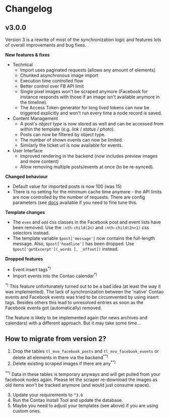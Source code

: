 Changelog
=========

v3.0.0
------
Version 3 is a rewrite of most of the synchronization logic and features
lots of overall improvements and bug fixes.

**New features & fixes**
 - Technical
    - Import uses paginated requests (allows any amount of elements)
    - Chunked asynchronous image import
    - Execution time controlled flow
    - Better control over FB API limit
    - Single pixel images won't be scraped anymore (Facebook for instance
      responds with those if an image isn't available anymore in the
      timeline).
    - The Access Token generator for long lived tokens can now be triggered
      explicitly and won't run every time a node record is saved.
 - Content Management
    - A post's *object type* is now stored as well and can be accessed from
      within the template (e.g. *link* / *status* / *photo*).
    - Posts can now be filtered by object type.
    - The number of shown events can now be limited.
    - Similarly the ticket url is now available for events.
 - User Interface
    - Improved rendering in the backend (now includes preview images and
      more content)
    - Allow removing multiple posts/events at once (to be re-synced).

**Changed behaviour**
 - Default value for imported posts is now 100 (was 15)
 - There is no setting for the minimum cache time anymore - the API
   limits are now controlled by the number of requests. There are
   config parameters (see [docs](README.md) available if you need
   to fine tune this.

**Template changes**
 - The `even` and `odd` css classes in the Facebook post and event
   lists have been removed. Use the `:nth-child(2n)` and
   `:nth-child(2n+1)` css selectors instead.
 - The template variable `$post['message']` now contains the full-length
    message. Also, `$post['headline']` has been dropped. Use
   `$post['getExcerpt'](_words [, _offset])` instead.

**Dropped features**
 - Event insert tags<sup>*)</sup>
 - Import events into the Contao calendar<sup>*)</sup>

<sup>*)</sup> This feature unfortunately turned out to be a bad idea
(at least the way it was implemented). The lack of synchronization
between the 'native' Contao events and Facebook events was tried to
be circumvented by using insert tags. Besides others this lead to
unresolved entries as soon as the Facebook events got (automatically)
removed.

The feature is likely to be implemented again (for news archives and
calendars) with a different approach. But it may take some time&hellip;


How to migrate from version 2?
------------------------------
 1. Drop the tables `tl_mvo_facebook_posts` and
 `tl_mvo_facebook_events` or delete all elements in there via the
 backend<sup>**)</sup>
 2. Delete existing scraped images if there are any<sup>**)</sup>

<sup>**)</sup> Data in these tables is temporary anyways and will get
pulled from your facebook nodes again. Please let the scraper
re-download the images as old items won't be tracked anymore (and
would just consume space).

 3. Update your requirements to `^3.0`
 4. Run the Contao Install Tool and update the database.
 5. Maybe you need to adjust your templates (see above) if you
    are using custom ones.
